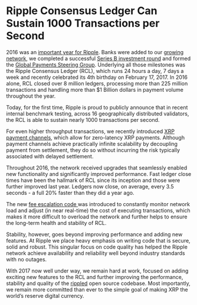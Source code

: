 # Ripple Consensus Ledger Can Sustain 1000 Transactions per Second

2016 was an [important year for Ripple](https://ripple.com/insights/ripple-2016-year-review/). Banks were added to our [growing network](http://www.ibtimes.co.uk/seven-banks-kick-off-ripples-blockchain-network-including-santander-ubs-unicredit-90-more-1566894), we completed a successful [Series B investment round](https://ripple.com/insights/ripple-raises-55-million-in-series-b-funding/) and formed the [Global Payments Steering Group](https://ripple.com/insights/announcing-ripples-global-payments-steering-group/). Underlying all those milestones was the Ripple Consensus Ledger (RCL), which runs 24 hours a day, 7 days a week and recently celebrated its 4th birthday on February 17, 2017. In 2016 alone, RCL closed over 8 million ledgers, processing more than 225 million transactions and handling more than $1 Billion dollars in payment volume throughout the year.

Today, for the first time, Ripple is proud to publicly announce that in recent internal benchmark testing, across 16 geographically distributed validators, the RCL is able to sustain nearly 1000 transactions per second.

For even higher throughput transactions, we recently introduced [XRP payment channels](https://developers.ripple.com/blog/2016/rippled-0.33.0.html), which allow for zero-latency XRP payments. Although payment channels achieve practically infinite scalability by decoupling payment from settlement, they do so without incurring the risk typically associated with delayed settlement.

Throughout 2016, the network received upgrades that seamlessly enabled new functionality and significantly improved performance. Fast ledger close times have been the hallmark of RCL since its inception and those were further improved last year. Ledgers now close, on average, every 3.5 seconds - a full 20% faster than they did a year ago.

The new [fee escalation code ](https://ripple.com/build/transaction-cost/)was introduced to constantly monitor network load and adjust (in near real-time) the cost of executing transactions, which makes it more difficult to overload the network and further helps to ensure the long-term health and stability of RCL.

Stability, however, goes beyond improving performance and adding new features. At Ripple we place heavy emphasis on writing code that is secure, solid and robust. This singular focus on code quality has helped the Ripple network achieve availability and reliability well beyond industry standards with no outages.

With 2017 now well under way, we remain hard at work, focused on adding exciting new features to the RCL and further improving the performance, stability and quality of the [rippled](https://github.com/ripple/rippled) open source codebase. Most importantly, we remain more committed than ever to the simple goal of making XRP the world’s reserve digital currency.
